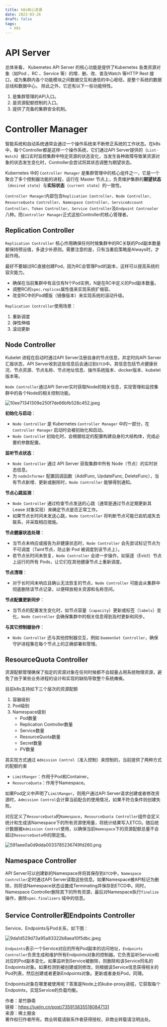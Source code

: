 ```yaml
---
title: k8s核心资源
date: 2023-03-26
draft: false
tags:
  - k8s
---
```


# API Server

总体来看， Kubemetes API Server 的核心功能是提供了Kubemetes 各类资源对象（如Pod 、RC 、Service 等〉的增、删、改、查及Watch 等HTTP Rest 接口，成为集群内各个功能模块之间数据交互和通信的中心枢纽，是整个系统的数据总线和数据中心。
除此之外，它还有以下一些功能特性。

1. 是集群管理的API入口。
2. 是资源配额控制的入口。
3. 提供了完备的集群安全机制。
# Controller Manager

智能系统和自动系统通常会通过一个操作系统来不断修正系统的工作状态。在k8s中，每个Controller都是这样一个操作系统，它们通过API Server提供的（`List-Watch`）接口实时监控集群中特定资源的状态变化，当发生各种故障导致某资源对象的状态发生变化时，Controller会尝试将其状态调整为期望状态。

Kubernetes 中的 `Controller Manager` 是集群管理中的核心组件之一，它是一个聚合了多个控制器功能的进程，运行在 Master 节点上，负责维护集群的**期望状态**（`desired state`）与**实际状态**（`current state`）的一致性。

`Controller Manager`内部包含`Replication Controller`、`Node Controller`、`ResourceQuota Controller`、`Namespace Controller`、`ServiceAccount Controller`、`Token Controller`、`Service Controller`及`Endpoint Controoler`八种。而`Controller Manager`正式这些Controller的核心管理者。

## Replication Controller

`Replication Controller` 核心作用确保任何时候集群中的RC关联的Pod副本数量都保持预设值，多退少补原则。需要注意的是，只有当重启策略是Always时，才起作用。

最好不要越过RC直接创建Pod，因为RC会管理Pod的副本，这样可以提高系统的容灾能力。

- 确保在当前集群中有且仅有N个Pod实例，N是在RC中定义的Pod副本数量。
- 调整RC的`spec.replicas`属性值来实现系统扩缩容。
- 改变RC中的Pod模版（镜像版本）来实现系统的滚动升级。

`Replication Controller`使用场景：

1. 重新调度
2. 弹性伸缩
3. 滚动更新

## Node Controller

Kubelet 进程在启动时通过API Server注册自身的节点信息，并定时向API Server汇报状态，API Server收到这些信息后会通过到`ETCD`中。其信息包括节点健康状况、节点资源、节点名称、节点地址信息、操作系统版本、docker版本、kubelet版本等。

`Node Controller`通过API Server实时获取Node的相关信息，实现管理和监控集群中的各个Node的相关控制功能。

![10ee71341309e250f7de66bfb528c452.jpeg](https://p1-juejin.byteimg.com/tos-cn-i-k3u1fbpfcp/39d99ac8bc8641e28444535a6770f48a~tplv-k3u1fbpfcp-jj-mark:3024:0:0:0:q75.awebp#?w=716&h=500&s=167987&e=png&b=fdfdfd)

**初始化与启动**：

- `Node Controller` 是 Kubernetes `Controller Manager` 中的一部分，在 `Controller Manager` 启动时会被初始化和启动。
- `Node Controlle`r 初始化时，会根据给定的配置构建自身的大结构体，完成必要的参数配置。

**监听节点状态**：

- `Node Controller` 通过 API Server 获取集群中所有 Node（节点）的实时状态信息。
- 为 `nodeInformer` 配置回调函数（AddFunc, UpdateFunc, DeleteFunc），当有节点新增、更新或删除时，`Node Controller` 能够得到通知。

**节点心跳监测**：

- `Node Controller` 通过检查节点发送的心跳（通常是通过节点定期更新其 Lease 对象实现）来确定节点是否正常工作。
- 如果节点长时间未发送心跳，`Node Controller` 将判断节点可能已宕机或失去联系，并采取相应措施。

**节点健康状态处理**：

- 当节点未响应或报告为非健康状态时，`Node Controller` 会先尝试标记节点为不可调度（Taint节点，防止新 Pod 被调度到该节点上）。
- 若节点长时间未恢复，`Node Controller` 会进一步操作，如驱逐（Evict）节点上运行的所有 Pods，让它们在其他健康节点上重新调度。

**节点清理**：

- 对于长时间未响应且确认无法恢复的节点，`Node Controller` 可能会从集群中彻底删除该节点记录，以便释放相关资源和名称空间。

**节点配置更新同步**：

- 当节点的配置发生变化时，如节点容量（`capacity`）更新或标签（`labels`）变化，`Node Controller` 会确保集群中的相关信息得到及时更新和同步。

**与其它控制器协作**：

- `Node Controller` 还与其他控制器交互，例如 `DaemonSet Controller`，确保守护进程集在每个节点上的正确部署和管理。

## ResourceQuota Controller

资源配额管理确保了指定的资源对象在任何时候都不会超量占用系统物理资源，避免了由于某些业务进程的设计和实现的缺陷导致整个系统瘫痪。

目前k8s支持如下三个层次的资源配额

1. 容器级别
2. Pod级别
3. Namespace级别
    - Pod数量
    - Replication Controller数量
    - Service数量
    - ResourceQuota数量
    - Secret数量
    - PV数量

其实现方式通过 `Admission Control`（准入控制）来控制的，当前提供了两种方式的配额约束

- `LimitRanger`：作用于Pod和Container。
- `ResourceQuota`：作用于Namespace。

如果Pod定义中声明了`LimitRanger`，则用户通过API Server请求创建或者修改资源时，`Admission Control`会计算当前配合的使用情况，如果不符合条件则创建失败。

对应定义了`ResourceQuota`的`Namespace`，`ResourceQuota Controller`组件会定义统计和生成该Namespace下的所有资源使用量，将统计结果写入ETCD。随后统计数据被`Admission Control`使用，以确保当前`Namespace`下的资源配额总量不会超过`ResourceQuota`中的限定值。

![591aee0a0d9dda0033785236749fd260.png](https://p9-juejin.byteimg.com/tos-cn-i-k3u1fbpfcp/c453c601af4342638b2fe2b94039b8df~tplv-k3u1fbpfcp-jj-mark:3024:0:0:0:q75.awebp#?w=901&h=708&s=40500&e=png&b=fefdfd)

## Namespace Controller

API Server可以创建新的Namespace并将其保存到`ETCD`中，`Namespace Controller`定时通过API Server读取这些信息。如果Namespace被API标记为删除，则将该Namespace状态设置成Terminating并保存到ETCD中。同时，Namespace Controller删除其下的所有资源，最后对Namespace执行`finalize`操作，删除`spec.finalizers` 域中的信息。

## Service Controller和Endpoints Controller

Service、Endpoints与Pod关系，如下图：

![9da1d529d73a95a83322b8aea10f5dbc.jpeg](https://p3-juejin.byteimg.com/tos-cn-i-k3u1fbpfcp/b5d9dd859adb49b18899fcc2c31611e5~tplv-k3u1fbpfcp-jj-mark:3024:0:0:0:q75.awebp#?w=500&h=537&s=20895&e=jpg&b=fcfcfc)

`Endpoints`表示一个Service对应的所有Pod副本的访问地址，`Endpoints Controller`负责生成和维护所有Endpoints对象的控制器。它负责监听Service和对应的Pod副本变化，如果监听到Service被删除，则删除和该Service同名的Endpoints对象。如果检测到被创建或则修改，则根据该Service信息获得相关的Pod列表，然后创建或者更新Endpoints对象。更新或者身处Pod，同理。

Endpoints对象在哪里被使用呢？答案是Node上的kube-proxy进程，它获取每个Endpoints，实现Service的负载均衡。

  

作者：翠竹静斋  
链接：https://juejin.cn/post/7359138355180847131  
来源：稀土掘金  
著作权归作者所有。商业转载请联系作者获得授权，非商业转载请注明出处。